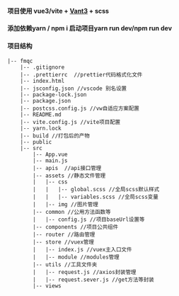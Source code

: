 ####  项目使用 vue3/vite + [Vant3](https://vant-contrib.gitee.io/vant/v3/#/zh-CN/home "vant3") + scss

#### 添加依赖yarn / npm i    启动项目yarn run dev/npm run dev

#### 项目结构
```
|-- fmqc
    |-- .gitignore
    |-- .prettierrc  //prettier代码格式化文件
    |-- index.html
    |-- jsconfig.json //vscode 别名设置
    |-- package-lock.json
    |-- package.json
    |-- postcss.config.js //vw自适应方案配置
    |-- README.md
    |-- vite.config.js //vite项目配置
    |-- yarn.lock
    |-- build //打包后的产物
    |-- public
    |-- src
        |-- App.vue
        |-- main.js
        |-- apis  //api接口管理
        |-- assets //静态文件管理
        |   |-- css
        |   |   |-- global.scss //全局scss默认样式
        |   |   |-- variables.scss //全局scss变量
        |   |-- img //图片管理
        |-- common //公用方法函数等
		|   |-- config.js //项目baseUrl设置等
        |-- components //项目公共组件
        |-- router //路由管理
        |-- store //vuex管理
        |   |-- index.js //vuex主入口文件
        |   |-- module //modules管理
        |-- utils //工具文件夹
        |   |-- request.js //axios封装管理
        |   |-- request.sever.js //get方法等封装
        |-- views
```


